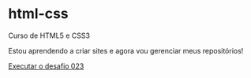 # html-css
 Curso de HTML5 e CSS3

 Estou aprendendo a criar sites e agora vou gerenciar meus repositórios!

<a href="https://kauandesousa.github.io/html-css/exercicios/ex001/index.html">Executar o desafio 023</a>
